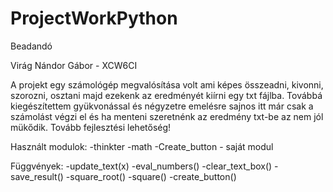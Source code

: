 # ProjectWorkPython
Beadandó

Virág Nándor Gábor - XCW6CI

A projekt egy számológép megvalósítása volt ami képes összeadni, kivonni, szorozni, osztani majd ezekenk az eredményét kiírni egy txt fájlba. Továbbá kiegészítettem gyükvonással és négyzetre emelésre sajnos itt már csak a számolást végzi el és ha menteni szeretnénk az eredmény txt-be az nem jól mükődik. Tovább fejlesztési lehetőség!

Használt modulok:
  -thinkter
  -math
  -Create_button - saját modul

Függvények:
  -update_text(x)
  -eval_numbers()
  -clear_text_box()
  -save_result()
  -square_root()
  -square()
  -create_button()
